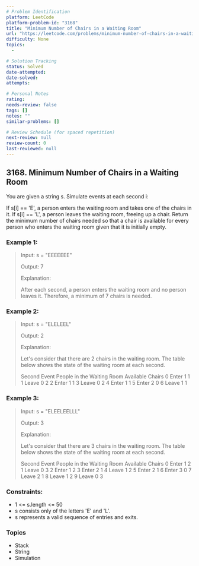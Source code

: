 ```yaml
---
# Problem Identification
platform: LeetCode
platform-problem-id: "3168"
title: "Minimum Number of Chairs in a Waiting Room"
url: "https://leetcode.com/problems/minimum-number-of-chairs-in-a-waiting-room/"
difficulty: None
topics:
  -

# Solution Tracking
status: Solved
date-attempted:
date-solved:
attempts:

# Personal Notes
rating:
needs-review: false
tags: []
notes: ""
similar-problems: []

# Review Schedule (for spaced repetition)
next-review: null
review-count: 0
last-reviewed: null
---
```


## 3168. Minimum Number of Chairs in a Waiting Room
You are given a string s. Simulate events at each second i:

If s[i] == 'E', a person enters the waiting room and takes one of the chairs in it.
If s[i] == 'L', a person leaves the waiting room, freeing up a chair.
Return the minimum number of chairs needed so that a chair is available for every person who enters the waiting room given that it is initially empty.

### Example 1:

> Input: s = "EEEEEEE"
> 
> Output: 7
> 
> Explanation:
> 
> After each second, a person enters the waiting room and no person leaves it. Therefore, a minimum of 7 chairs is needed.

### Example 2:

> Input: s = "ELELEEL"
> 
> Output: 2
> 
> Explanation:
> 
> Let's consider that there are 2 chairs in the waiting room. The table below shows the state of the waiting room at each second.
> 
> Second	Event	People in the Waiting Room	Available Chairs
> 0	Enter	1	1
> 1	Leave	0	2
> 2	Enter	1	1
> 3	Leave	0	2
> 4	Enter	1	1
> 5	Enter	2	0
> 6	Leave	1	1

### Example 3:

> Input: s = "ELEELEELLL"
> 
> Output: 3
> 
> Explanation:
> 
> Let's consider that there are 3 chairs in the waiting room. The table below shows the state of the waiting room at each second.
> 
> Second	Event	People in the Waiting Room	Available Chairs
> 0	Enter	1	2
> 1	Leave	0	3
> 2	Enter	1	2
> 3	Enter	2	1
> 4	Leave	1	2
> 5	Enter	2	1
> 6	Enter	3	0
> 7	Leave	2	1
> 8	Leave	1	2
> 9	Leave	0	3

### Constraints:

- 1 <= s.length <= 50
- s consists only of the letters 'E' and 'L'.
- s represents a valid sequence of entries and exits.

### Topics

- Stack
- String
- Simulation